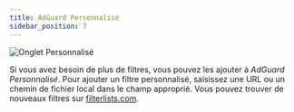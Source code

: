 ```yaml
---
title: AdGuard Personnalisé
sidebar_position: 7
---
```


![Onglet Personnalisé](https://cdn.adtidy.org/public/Adguard/Blog/AG_for_Safari_in-owned_review/AGCustom.png)

Si vous avez besoin de plus de filtres, vous pouvez les ajouter à _AdGuard Personnalisé_. Pour ajouter un filtre personnalisé, saisissez une URL ou un chemin de fichier local dans le champ approprié. Vous pouvez trouver de nouveaux filtres sur [filterlists.com](https://filterlists.com/).
